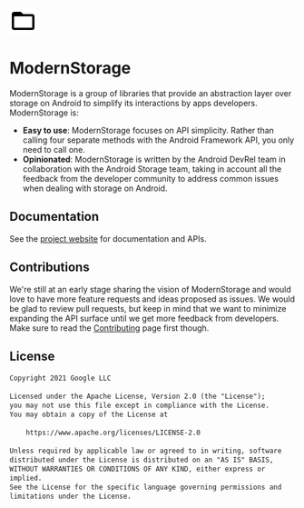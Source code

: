 ![ModernStorage](docs/images/favicon.png)
# ModernStorage

ModernStorage is a group of libraries that provide an abstraction layer over storage on Android to
simplify its interactions by apps developers. ModernStorage is:

- **Easy to use**: ModernStorage focuses on API simplicity. Rather than calling four separate methods with the Android Framework API, you only need to call one.
- **Opinionated**: ModernStorage is written by the Android DevRel team in collaboration with the Android Storage team, taking in account all the feedback from the developer community to address common issues when dealing with storage on Android.

## Documentation
See the [project website][project_website] for documentation and APIs.

## Contributions

We're still at an early stage sharing the vision of ModernStorage and would love to have more feature requests and ideas proposed as issues.
We would be glad to review pull requests, but keep in mind that we want to minimize expanding the API surface until we get more feedback from developers.
Make sure to read the [Contributing](CONTRIBUTING.md) page first though.

## License

```
Copyright 2021 Google LLC

Licensed under the Apache License, Version 2.0 (the "License");
you may not use this file except in compliance with the License.
You may obtain a copy of the License at

    https://www.apache.org/licenses/LICENSE-2.0

Unless required by applicable law or agreed to in writing, software
distributed under the License is distributed on an "AS IS" BASIS,
WITHOUT WARRANTIES OR CONDITIONS OF ANY KIND, either express or implied.
See the License for the specific language governing permissions and
limitations under the License.
```

[project_website]: https://google.github.io/modernstorage/
